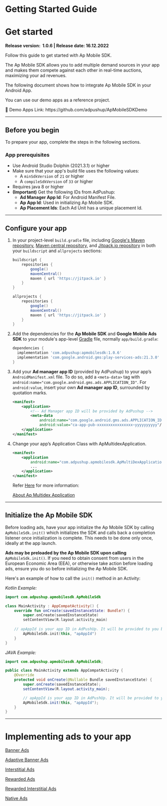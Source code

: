 # Getting Started Guide

# **Get started**

**Release version:  1.0.6 | Release date: 16.12.2022**

Follow this guide to get started with Ap Mobile SDK.

The Ap Mobile SDK allows you to add multiple demand sources in your app and makes them compete against each other in real-time auctions, maximizing your ad revenues. 

The following document shows how to integrate Ap Mobile SDK in your Android App.

You can use our demo apps as a reference project.

<aside>
📎 Demo Apps Link: https://github.com/adpushup/ApMobileSDKDemo

</aside>

---

## Before you begin

To prepare your app, complete the steps in the following sections.

### **App prerequisites**

- Use Android Studio Dolphin (2021.3.1) or higher
- Make sure that your app's build file uses the following values:
    - A `minSdkVersion` of `21` or higher
    - A `compileSdkVersion` of `33` or higher
- Requires java 8 or higher
- **(Important)** Get the following IDs from AdPushup:
    - **Ad Manager App Id**: For Android Manifest File.
    - **Ap App Id**: Used in initializing Ap Mobile SDK.
    - **Ap Placement Ids**: Each Ad Unit has a unique placement Id.

---

## Configure your app

1. In your project-level `build.gradle` file, including [Google's Maven repository](https://maven.google.com/web/index.html), [Maven central repository](https://search.maven.org/artifact), and [Jitpack.io repository](http://jitpack.io/) in both your `buildscript` and `allprojects` sections:
    
    ```groovy
    buildscript {
        repositories {
            google()
            mavenCentral()
            maven { url 'https://jitpack.io' }
        }
    }
    
    allprojects {
        repositories {
            google()
            mavenCentral()
            maven { url 'https://jitpack.io' }
        }
    }
    ```
    
2. Add the dependencies for the **Ap Mobile SDK** and **Google Mobile Ads SDK** to your module's app-level [Gradle](https://gradle.org/) file, normally `app/build.gradle`:
    
    ```groovy
    dependencies {
      implementation 'com.adpushup:apmobilesdk:1.0.6'
      implementation 'com.google.android.gms:play-services-ads:21.3.0'
    }
    ```
    
3. Add your **Ad manager app ID** (provided by AdPushup) to your app’s `AndroidManifest.xml` file. To do so, add a `<meta-data>` tag with `android:name="com.google.android.gms.ads.APPLICATION_ID"`. For `android:value`, insert your own **Ad manager app ID**, surrounded by quotation marks.
    
    ```xml
    <manifest>
        <application>
            <!-- Ad Manager app ID will be provided by AdPushup -->
            <meta-data
                android:name="com.google.android.gms.ads.APPLICATION_ID"
                android:value="ca-app-pub-xxxxxxxxxxxxxxxx~yyyyyyyyyy"/>
        </application>
    </manifest>
    ```
    
4. Change your app’s Application Class with ApMultidexApplication. 
    
    ```xml
    <manifest>
        <application
            android:name="com.adpushup.apmobilesdk.ApMultiDexApplication" >
            ...
        </application>
    </manifest>
    ```
    
    Refer [Here](ApMultiDexApplicationGuide.md) for more information:
    
    [About Ap Multidex Application](ApMultiDexApplicationGuide.md)
    

---

## **Initialize the Ap Mobile SDK**

Before loading ads, have your app initialize the Ap Mobile SDK by calling `ApMobileSdk.init()` which initializes the SDK and calls back a completion listener once initialization is complete. This needs to be done only once, ideally at the app launch.

**Ads may be preloaded by the Ap Mobile SDK upon calling** `ApMobileSdk.init()`. If you need to obtain consent from users in the European Economic Area (EEA), or otherwise take action before loading ads, ensure you do so before initializing the Ap Mobile SDK.

Here's an example of how to call the `init()` method in an Activity:

*Kotlin Example:*

```kotlin
import com.adpushup.apmobilesdk.ApMobileSdk

class MainActivity : AppCompatActivity() {
    override fun onCreate(savedInstanceState: Bundle?) {
        super.onCreate(savedInstanceState)
        setContentView(R.layout.activity_main)
				
	// apAppId is your app ID in AdPushUp. It will be provided to you by AdPushup.
        ApMobileSdk.init(this, "apAppId")
    }
}
```

*JAVA Example:*

```java
import com.adpushup.apmobilesdk.ApMobileSdk;

public class MainActivity extends AppCompatActivity {
    @Override
    protected void onCreate(@Nullable Bundle savedInstanceState) {
        super.onCreate(savedInstanceState);
        setContentView(R.layout.activity_main);

        // apAppId is your app ID in AdPushUp. It will be provided to you by AdPushup.
        ApMobileSdk.init(this, "apAppId");
    }
}
```

---

# Implementing ads to your app

[Banner Ads](BannerAdExample/README.md)

[Adaptive Banner Ads](AdaptiveBannerAdExample/README.md)

[Interstitial Ads](InterstitialAdExample/README.md)

[Rewarded Ads](RewardedAdExample/README.md)

[Rewarded Interstitial Ads](RewardedInterstitialAdExample/README.md)

[Native Ads](NativeAdExample/README.md)
